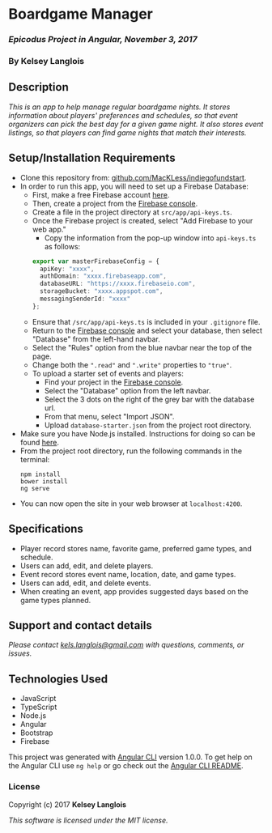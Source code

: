# Boardgame Manager

### _Epicodus Project in Angular, November 3, 2017_

### By Kelsey Langlois

## Description

_This is an app to help manage regular boardgame nights. It stores information about players' preferences and schedules, so that event organizers can pick the best day for a given game night. It also stores event listings, so that players can find game nights that match their interests._

## Setup/Installation Requirements

* Clone this repository from: [github.com/MacKLess/indiegofundstart](https://github.com/MacKLess/indiegofundstart.git).
* In order to run this app, you will need to set up a Firebase Database:
  * First, make a free Firebase account [here](https://firebase.google.com/).
  * Then, create a project from the [Firebase console](https://console.firebase.google.com/).
  * Create a file in the project directory at ```src/app/api-keys.ts```.
  * Once the Firebase project is created, select "Add Firebase to your web app."
    * Copy the information from the pop-up window into ```api-keys.ts``` as follows:
    ```typescript
    export var masterFirebaseConfig = {
      apiKey: "xxxx",
      authDomain: "xxxx.firebaseapp.com",
      databaseURL: "https://xxxx.firebaseio.com",
      storageBucket: "xxxx.appspot.com",
      messagingSenderId: "xxxx"
    };
    ```
  * Ensure that ```/src/app/api-keys.ts``` is included in your ```.gitignore``` file.
  * Return to the [Firebase console](https://console.firebase.google.com/) and select your database, then select "Database" from the left-hand navbar.
  * Select the "Rules" option from the blue navbar near the top of the page.
  * Change both the ```".read"``` and ```".write"``` properties to ```"true"```.
  * To upload a starter set of events and players:
    * Find your project in the [Firebase console](https://console.firebase.google.com/).
    * Select the "Database" option from the left navbar.
    * Select the 3 dots on the right of the grey bar with the database url.
    * From that menu, select "Import JSON".
    * Upload ```database-starter.json``` from the project root directory.
* Make sure you have Node.js installed. Instructions for doing so can be found [here](https://www.learnhowtoprogram.com/javascript/getting-started-with-javascript-2f9a73dc-b7f5-4a22-9101-e69d49f552ac/installing-node-js).
* From the project root directory, run the following commands in the terminal:
  ```
  npm install
  bower install
  ng serve
  ```
* You can now open the site in your web browser at ```localhost:4200```.

## Specifications

* Player record stores name, favorite game, preferred game types, and schedule.
* Users can add, edit, and delete players.
* Event record stores event name, location, date, and game types.
* Users can add, edit, and delete events.
* When creating an event, app provides suggested days based on the game types planned.

## Support and contact details

_Please contact [kels.langlois@gmail.com](mailto:kels.langlois@gmail.com) with questions, comments, or issues._

## Technologies Used

* JavaScript
* TypeScript
* Node.js
* Angular
* Bootstrap
* Firebase

This project was generated with [Angular CLI](https://github.com/angular/angular-cli) version 1.0.0. To get help on the Angular CLI use `ng help` or go check out the [Angular CLI README](https://github.com/angular/angular-cli/blob/master/README.md).

### License

Copyright (c) 2017 **Kelsey Langlois**

*This software is licensed under the MIT license.*
